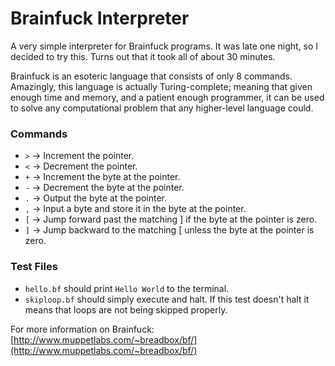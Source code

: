 # Brainfuck Interpreter

A very simple interpreter for Brainfuck programs. It was late one night, so I decided to try this. Turns out that it took all of about 30 minutes.

Brainfuck is an esoteric language that consists of only 8 commands. Amazingly, this language is actually Turing-complete; meaning that given enough time and memory, and a patient enough programmer, it can be used to solve any computational problem that any higher-level language could.

### Commands
* `>` ->	Increment the pointer.
* `<` ->	Decrement the pointer.
* `+` ->	Increment the byte at the pointer.
* `-` ->	Decrement the byte at the pointer.
* `.` ->	Output the byte at the pointer.
* `,` ->	Input a byte and store it in the byte at the pointer.
* `[` ->	Jump forward past the matching ] if the byte at the pointer is zero.
* `]` ->	Jump backward to the matching [ unless the byte at the pointer is zero.

### Test Files
* `hello.bf` should print `Hello World` to the terminal.
* `skiploop.bf` should simply execute and halt. If this test doesn't halt it means that loops are not being skipped properly.

For more information on Brainfuck: [http://www.muppetlabs.com/~breadbox/bf/](http://www.muppetlabs.com/~breadbox/bf/)
